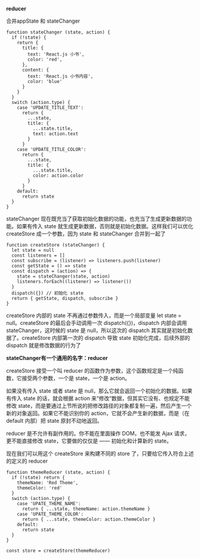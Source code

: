 **reducer**

合并appState 和 stateChanger

	function stateChanger (state, action) {
	  if (!state) {
	    return {
	      title: {
	        text: 'React.js 小书',
	        color: 'red',
	      },
	      content: {
	        text: 'React.js 小书内容',
	        color: 'blue'
	      }
	    }
	  }
	  switch (action.type) {
	    case 'UPDATE_TITLE_TEXT':
	      return {
	        ...state,
	        title: {
	          ...state.title,
	          text: action.text
	        }
	      }
	    case 'UPDATE_TITLE_COLOR':
	      return {
	        ...state,
	        title: {
	          ...state.title,
	          color: action.color
	        }
	      }
	    default:
	      return state
	  }
	}

stateChanger 现在既充当了获取初始化数据的功能，也充当了生成更新数据的功能。如果有传入 state 就生成更新数据，否则就是初始化数据。这样我们可以优化 createStore 成一个参数，因为 state 和 stateChanger 合并到一起了

	function createStore (stateChanger) {
	  let state = null
	  const listeners = []
	  const subscribe = (listener) => listeners.push(listener)
	  const getState = () => state
	  const dispatch = (action) => {
	    state = stateChanger(state, action)
	    listeners.forEach((listener) => listener())
	  }
	  dispatch({}) // 初始化 state
	  return { getState, dispatch, subscribe }
	}

createStore 内部的 state 不再通过参数传入，而是一个局部变量 let state = null。createStore 的最后会手动调用一次 dispatch({})，dispatch 内部会调用 stateChanger，这时候的 state 是 null，所以这次的 dispatch 其实就是初始化数据了。createStore 内部第一次的 dispatch 导致 state 初始化完成，后续外部的 dispatch 就是修改数据的行为了

**stateChanger有一个通用的名字：reducer**

createStore 接受一个叫 reducer 的函数作为参数，这个函数规定是一个纯函数，它接受两个参数，一个是 state，一个是 action。

如果没有传入 state 或者 state 是 null，那么它就会返回一个初始化的数据。如果有传入 state 的话，就会根据 action 来“修改“数据，但其实它没有、也规定不能修改 state，而是要通过上节所说的把修改路径的对象都复制一遍，然后产生一个新的对象返回。如果它不能识别你的 action，它就不会产生新的数据，而是（在 default 内部）把 state 原封不动地返回。

reducer 是不允许有副作用的。你不能在里面操作 DOM，也不能发 Ajax 请求，更不能直接修改 state，它要做的仅仅是 —— 初始化和计算新的 state。

现在我们可以用这个 createStore 来构建不同的 store 了，只要给它传入符合上述的定义的 reducer

	function themeReducer (state, action) {
	  if (!state) return {
	    themeName: 'Red Theme',
	    themeColor: 'red'
	  }
	  switch (action.type) {
	    case 'UPATE_THEME_NAME':
	      return { ...state, themeName: action.themeName }
	    case 'UPATE_THEME_COLOR':
	      return { ...state, themeColor: action.themeColor }
	    default:
	      return state
	  }
	}
	
	const store = createStore(themeReducer)